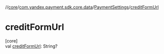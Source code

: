 //[core](../../../index.md)/[com.yandex.payment.sdk.core.data](../index.md)/[PaymentSettings](index.md)/[creditFormUrl](credit-form-url.md)

# creditFormUrl

[core]\
val [creditFormUrl](credit-form-url.md): String?
